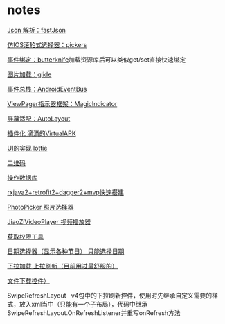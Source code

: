 # notes

[Json 解析：fastJson](https://github.com/alibaba/fastjson)

[仿IOS滚轮式选择器：pickers](https://github.com/addappcn/android-pickers)

[事件绑定：butterknife](https://github.com/JakeWharton/butterknife)加载资源库后可以类似get/set直接快速绑定</br>

[图片加载：glide](https://github.com/bumptech/glide)</br>

[事件总栈：AndroidEventBus](https://github.com/hehonghui/AndroidEventBus)</br>

[ViewPager指示器框架：MagicIndicator](https://github.com/hackware1993/MagicIndicator)</br>

[屏幕适配：AutoLayout](http://blog.csdn.net/lmj623565791/article/details/49990941/)</br>

[插件化 滴滴的VirtualAPK](https://github.com/didi/VirtualAPK)</br>

[UI的实现 lottie](https://github.com/airbnb/lottie-android)</br>

[二维码](https://github.com/zxing/zxing)</br>

[操作数据库](https://github.com/greenrobot/greenDAO)</br>

[rxjava2+retrofit2+dagger2+mvp快速搭建](https://github.com/JessYanCoding/MVPArms)</br>

[PhotoPicker 照片选择器](https://github.com/donglua/PhotoPicker)

[JiaoZiVideoPlayer 视频播放器](https://github.com/lipangit/JiaoZiVideoPlayer)

[获取权限工具](https://github.com/googlesamples/easypermissions)

[日期选择器（显示各种节日） 只能选择日期](https://github.com/AigeStudio/DatePicker)

[下拉加载 上拉刷新（目前用过最舒服的）](https://github.com/scwang90/SmartRefreshLayout)

[文件下载控件）](https://github.com/lingochamp/FileDownloader)

SwipeRefreshLayout   v4包中的下拉刷新控件，使用时先继承自定义需要的样式，放入xml当中（只能有一个子布局），代码中继承SwipeRefreshLayout.OnRefreshListener并重写onRefresh方法</br>
